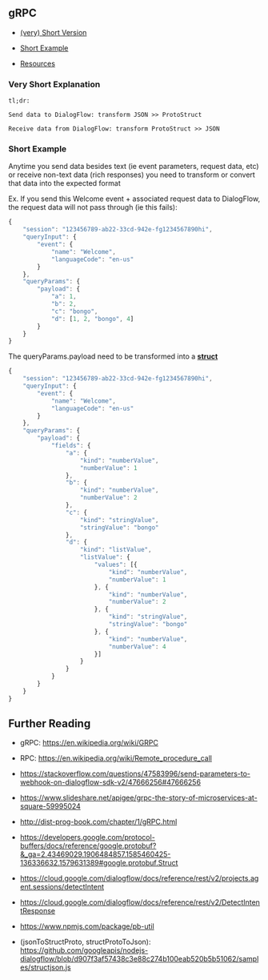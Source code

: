 ## gRPC

- [(very) Short Version](#very-short-explanation)

- [Short Example](#short-example)

- [Resources](#further-reading)

### Very Short Explanation

```
tl;dr:

Send data to DialogFlow: transform JSON >> ProtoStruct

Receive data from DialogFlow: transform ProtoStruct >> JSON
```

### Short Example

Anytime you send data besides text (ie event parameters, request data, etc) or receive non-text data (rich responses) you need to transform or convert that data into the expected format

Ex. If you send this Welcome event + associated request data to DialogFlow, the request data will not pass through (ie this fails):

```js
{
	"session": "123456789-ab22-33cd-942e-fg1234567890hi",
	"queryInput": {
		"event": {
			"name": "Welcome",
			"languageCode": "en-us"
		}
	},
	"queryParams": {
		"payload": {
			"a": 1,
			"b": 2,
			"c": "bongo",
			"d": [1, 2, "bongo", 4]
		}
	}
}
```

The queryParams.payload need to be transformed into a **[struct](https://developers.google.com/protocol-buffers/docs/reference/google.protobuf?&_ga=2.43469029.1906484857.1585460425-136336632.1579631389#google.protobuf.Struct)**

```js
{
	"session": "123456789-ab22-33cd-942e-fg1234567890hi",
	"queryInput": {
		"event": {
			"name": "Welcome",
			"languageCode": "en-us"
		}
	},
	"queryParams": {
		"payload": {
			"fields": {
				"a": {
					"kind": "numberValue",
					"numberValue": 1
				},
				"b": {
					"kind": "numberValue",
					"numberValue": 2
				},
				"c": {
					"kind": "stringValue",
					"stringValue": "bongo"
				},
				"d": {
					"kind": "listValue",
					"listValue": {
						"values": [{
							"kind": "numberValue",
							"numberValue": 1
						}, {
							"kind": "numberValue",
							"numberValue": 2
						}, {
							"kind": "stringValue",
							"stringValue": "bongo"
						}, {
							"kind": "numberValue",
							"numberValue": 4
						}]
					}
				}
			}
		}
	}
}
```

## Further Reading

- gRPC: https://en.wikipedia.org/wiki/GRPC

- RPC: https://en.wikipedia.org/wiki/Remote_procedure_call

- https://stackoverflow.com/questions/47583996/send-parameters-to-webhook-on-dialogflow-sdk-v2/47666256#47666256

- https://www.slideshare.net/apigee/grpc-the-story-of-microservices-at-square-59995024

- http://dist-prog-book.com/chapter/1/gRPC.html

- https://developers.google.com/protocol-buffers/docs/reference/google.protobuf?&_ga=2.43469029.1906484857.1585460425-136336632.1579631389#google.protobuf.Struct

- https://cloud.google.com/dialogflow/docs/reference/rest/v2/projects.agent.sessions/detectIntent

- https://cloud.google.com/dialogflow/docs/reference/rest/v2/DetectIntentResponse

- https://www.npmjs.com/package/pb-util

- (jsonToStructProto, structProtoToJson): https://github.com/googleapis/nodejs-dialogflow/blob/d907f3af57438c3e88c274b100eab520b5b51062/samples/structjson.js
